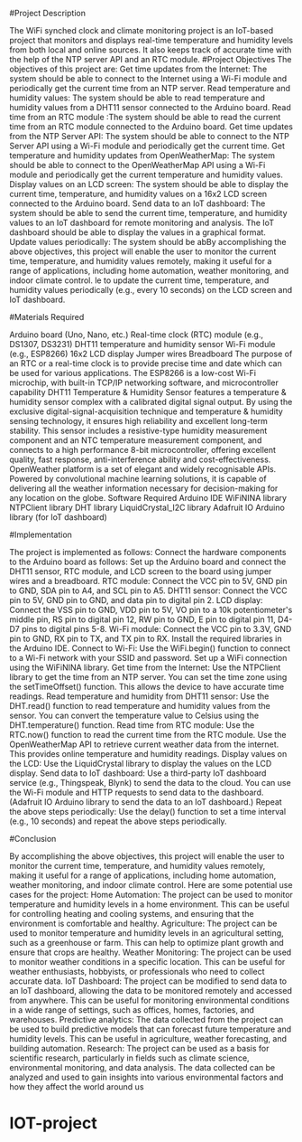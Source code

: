 #Project Description

The WiFi synched clock and climate monitoring project is an IoT-based project that monitors and displays real-time temperature and humidity levels from both local and online sources. It also keeps track of accurate time with the help of the NTP server API and an RTC module.
#Project Objectives
The objectives of this project are:
Get time updates from the Internet: The system should be able to connect to the Internet using a Wi-Fi module and periodically get the current time from an NTP server.
Read temperature and humidity values: The system should be able to read temperature and humidity values from a DHT11 sensor connected to the Arduino board.
Read time from an RTC module :The system should be able to read the current time from an RTC module connected to the Arduino board.
Get time updates from the NTP Server API: The system should be able to connect to the NTP Server API using a Wi-Fi module and periodically get the current time.
Get temperature and humidity updates from OpenWeatherMap: The system should be able to connect to the OpenWeatherMap API using a Wi-Fi module and periodically get the current temperature and humidity values.
Display values on an LCD screen: The system should be able to display the current time, temperature, and humidity values on a 16x2 LCD screen connected to the Arduino board.
Send data to an IoT dashboard: The system should be able to send the current time, temperature, and humidity values to an IoT dashboard for remote monitoring and analysis. The IoT dashboard should be able to display the values in a graphical format.
Update values periodically: The system should be abBy accomplishing the above objectives, this project will enable the user to monitor the current time, temperature, and humidity values remotely, making it useful for a range of applications, including home automation, weather monitoring, and indoor climate control.
le to update the current time, temperature, and humidity values periodically (e.g., every 10 seconds) on the LCD screen and IoT dashboard.

#Materials Required

Arduino board (Uno, Nano, etc.)
Real-time clock (RTC) module (e.g., DS1307, DS3231)
DHT11 temperature and humidity sensor
Wi-Fi module (e.g., ESP8266)
16x2 LCD display
Jumper wires
Breadboard
The purpose of an RTC or a real-time clock is to provide precise time and date which can be used for various applications.
The ESP8266 is a low-cost Wi-Fi microchip, with built-in TCP/IP networking software, and microcontroller capability
DHT11 Temperature & Humidity Sensor features a temperature & humidity sensor complex with a calibrated digital signal output. By using the exclusive digital-signal-acquisition technique and temperature & humidity sensing technology, it ensures high reliability and excellent long-term stability. This sensor includes a resistive-type humidity measurement component and an NTC temperature measurement component, and connects to a high performance 8-bit microcontroller, offering excellent quality, fast response, anti-interference ability and cost-effectiveness.
OpenWeather platform is a set of elegant and widely recognisable APIs. Powered by convolutional machine learning solutions, it is capable of delivering all the weather information necessary for decision-making for any location on the globe.
Software Required
Arduino IDE
WiFiNINA library
NTPClient library
DHT library
LiquidCrystal_I2C library
Adafruit IO Arduino library (for IoT dashboard)

#Implementation

The project is implemented as follows:
Connect the hardware components to the Arduino board as follows:
Set up the Arduino board and connect the DHT11 sensor, RTC module, and LCD screen to the board using jumper wires and a breadboard.
RTC module: Connect the VCC pin to 5V, GND pin to GND, SDA pin to A4, and SCL pin to A5.
DHT11 sensor: Connect the VCC pin to 5V, GND pin to GND, and data pin to digital pin 2.
LCD display: Connect the VSS pin to GND, VDD pin to 5V, VO pin to a 10k potentiometer's middle pin, RS pin to digital pin 12, RW pin to GND, E pin to digital pin 11, D4-D7 pins to digital pins 5-8.
Wi-Fi module: Connect the VCC pin to 3.3V, GND pin to GND, RX pin to TX, and TX pin to RX.
Install the required libraries in the Arduino IDE.
Connect to Wi-Fi:
Use the WiFi.begin() function to connect to a Wi-Fi network with your SSID and password.
Set up a WiFi connection using the WiFiNINA library.
Get time from the Internet:
Use the NTPClient library to get the time from an NTP server. You can set the time zone using the setTimeOffset() function. This allows the device to have accurate time readings.
Read temperature and humidity from DHT11 sensor:
Use the DHT.read() function to read temperature and humidity values from the sensor. You can convert the temperature value to Celsius using the DHT.temperature() function.
Read time from RTC module:
Use the RTC.now() function to read the current time from the RTC module.
Use the OpenWeatherMap API to retrieve current weather data from the internet. This provides online temperature and humidity readings.
Display values on the LCD:
Use the LiquidCrystal library to display the values on the LCD display.
Send data to IoT dashboard:
Use a third-party IoT dashboard service (e.g., Thingspeak, Blynk) to send the data to the cloud. You can use the Wi-Fi module and HTTP requests to send data to the dashboard. (Adafruit IO Arduino library to send the data to an IoT dashboard.)
Repeat the above steps periodically:
Use the delay() function to set a time interval (e.g., 10 seconds) and repeat the above steps periodically.

#Conclusion

By accomplishing the above objectives, this project will enable the user to monitor the current time, temperature, and humidity values remotely, making it useful for a range of applications, including home automation, weather monitoring, and indoor climate control.
Here are some potential use cases for the project:
Home Automation: The project can be used to monitor temperature and humidity levels in a home environment. This can be useful for controlling heating and cooling systems, and ensuring that the environment is comfortable and healthy.
Agriculture: The project can be used to monitor temperature and humidity levels in an agricultural setting, such as a greenhouse or farm. This can help to optimize plant growth and ensure that crops are healthy.
Weather Monitoring: The project can be used to monitor weather conditions in a specific location. This can be useful for weather enthusiasts, hobbyists, or professionals who need to collect accurate data.
IoT Dashboard: The project can be modified to send data to an IoT dashboard, allowing the data to be monitored remotely and accessed from anywhere. This can be useful for monitoring environmental conditions in a wide range of settings, such as offices, homes, factories, and warehouses.
Predictive analytics: The data collected from the project can be used to build predictive models that can forecast future temperature and humidity levels. This can be useful in agriculture, weather forecasting, and building automation.
Research: The project can be used as a basis for scientific research, particularly in fields such as climate science, environmental monitoring, and data analysis. The data collected can be analyzed and used to gain insights into various environmental factors and how they affect the world around us
# IOT-project
